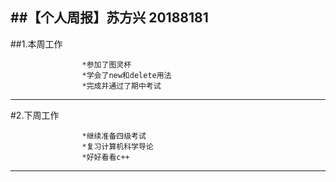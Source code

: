 ##【个人周报】苏方兴	20188181
------------ 
##1.本周工作

                    *参加了图灵杯
                    *学会了new和delete用法
                    *完成并通过了期中考试

                   
-----------
#2.下周工作

                    *继续准备四级考试
                    *复习计算机科学导论
                    *好好看看c++
                  
-------------
